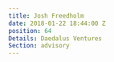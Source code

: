 ```yaml
---
title: Josh Freedholm
date: 2018-01-22 18:44:00 Z
position: 64
Details: Daedalus Ventures
Section: advisory
---
```


